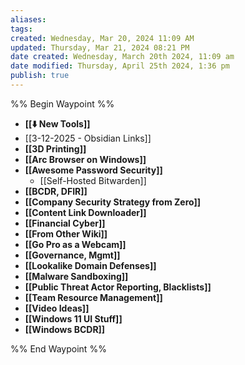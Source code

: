 ```yaml
---
aliases: 
tags: 
created: Wednesday, Mar 20, 2024 11:09 AM
updated: Thursday, Mar 21, 2024 08:21 PM
date created: Wednesday, March 20th 2024, 11:09 am
date modified: Thursday, April 25th 2024, 1:36 pm
publish: true
---
```


%% Begin Waypoint %%
- **[[⬇️ New Tools]]**
- [[3-12-2025 - Obsidian Links]]
- **[[3D Printing]]**
- **[[Arc Browser on Windows]]**
- **[[Awesome Password Security]]**
	- [[Self-Hosted Bitwarden]]
- **[[BCDR, DFIR]]**
- **[[Company Security Strategy from Zero]]**
- **[[Content Link Downloader]]**
- **[[Financial Cyber]]**
- **[[From Other Wiki]]**
- **[[Go Pro as a Webcam]]**
- **[[Governance, Mgmt]]**
- **[[Lookalike Domain Defenses]]**
- **[[Malware Sandboxing]]**
- **[[Public Threat Actor Reporting, Blacklists]]**
- **[[Team Resource Management]]**
- **[[Video Ideas]]**
- **[[Windows 11 UI Stuff]]**
- **[[Windows BCDR]]**

%% End Waypoint %%